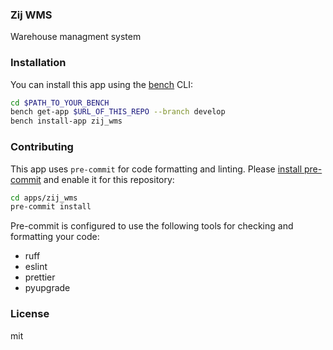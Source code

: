 ### Zij WMS

Warehouse managment system

### Installation

You can install this app using the [bench](https://github.com/frappe/bench) CLI:

```bash
cd $PATH_TO_YOUR_BENCH
bench get-app $URL_OF_THIS_REPO --branch develop
bench install-app zij_wms
```

### Contributing

This app uses `pre-commit` for code formatting and linting. Please [install pre-commit](https://pre-commit.com/#installation) and enable it for this repository:

```bash
cd apps/zij_wms
pre-commit install
```

Pre-commit is configured to use the following tools for checking and formatting your code:

- ruff
- eslint
- prettier
- pyupgrade

### License

mit
